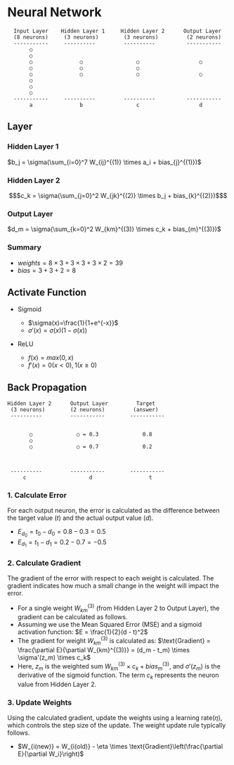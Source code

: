 # Neural Network

```
  Input Layer    Hidden Layer 1     Hidden Layer 2      Output Layer
  (8 neurons)     (3 neurons)        (3 neurons)         (2 neurons)
  -----------     ----------         ----------          -----------
       ○
       ○
       ○               ○                 ○                   ○
       ○               ○                 ○
       ○               ○                 ○                   ○
       ○
       ○
       ○
  -----------     ----------         ----------          -----------
       a               b                 c                   d
```

## Layer
### Hidden Layer 1
$`b_j = \sigma(\sum_{i=0}^7 W_{ij}^{(1)} \times a_i + bias_{j}^{(1)})`$

### Hidden Layer 2
```math
$c_k = \sigma(\sum_{j=0}^2 W_{jk}^{(2)} \times b_j + bias_{k}^{(2)})$
```

### Output Layer
$d_m = \sigma(\sum_{k=0}^2 W_{km}^{(3)} \times c_k + bias_{m}^{(3)})$

### Summary
- $weights=8 \times 3+3 \times 3+3 \times 2=39$
- $bias=3+3+2=8$

## Activate Function
- Sigmoid
  - $\sigma(x)=\frac{1}{1+e^{-x}}$
  - $\sigma'(x)=\sigma(x)(1-\sigma(x))$

- ReLU
  - $f(x)=max(0,x)$
  - $f'(x)=0(x<0), 1(x\geq0)$

## Back Propagation
```
Hidden Layer 2      Output Layer         Target
 (3 neurons)        (2 neurons)         (answer)
 ----------         -----------        -----------


       ○              ○ = 0.3              0.8           
       ○  
       ○              ○ = 0.7              0.2
     
     
     
 ----------         -----------        -----------
     c                    d                  t 
```

### 1. Calculate Error
For each output neuron, the error is calculated as the difference between the target value ($t$) and the actual output value ($d$).

- $E_{d_0} = t_0 - d_0 = 0.8 - 0.3 = 0.5$
- $E_{d_1} = t_1 - d_1 = 0.2 - 0.7 = -0.5$

### 2. Calculate Gradient
The gradient of the error with respect to each weight is calculated. The gradient indicates how much a small change in the weight will impact the error.

- For a single weight $W_{km}^{(3)}$ (from Hidden Layer 2 to Output Layer), the gradient can be calculated as follows.
- Assuming we use the Mean Squared Error (MSE) and a sigmoid activation function: 
$E = \frac{1}{2}(d - t)^2$
- The gradient for weight $W_{km}^{(3)}$ is calculated as:
$\text{Gradient} = \frac{\partial E}{\partial W_{km}^{(3)}} = (d_m - t_m) \times \sigma'(z_m) \times c_k$
- Here, $z_m$ is the weighted sum $W_{km}^{(3)} \times c_k + bias_{m}^{(3)}$, and $\sigma'(z_m)$ is the derivative of the sigmoid function. The term $c_k$ represents the neuron value from Hidden Layer 2.

### 3. Update Weights
Using the calculated gradient, update the weights using a learning rate($\eta$), which controls the step size of the update. The weight update rule typically follows.
   
- $W_{i(new)} = W_{i(old)} - \eta \times \text{Gradient}\left(\frac{\partial E}{\partial W_i}\right)$
